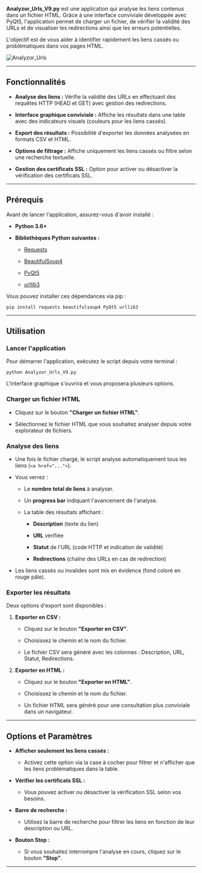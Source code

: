 **Analyzor_Urls_V9.py** est une application qui analyse les liens contenus dans un fichier HTML. Grâce à une interface conviviale développée avec PyQt5, l'application permet de charger un fichier, de vérifier la validité des URLs et de visualiser les redirections ainsi que les erreurs potentielles.

L'objectif est de vous aider à identifier rapidement les liens cassés ou problématiques dans vos pages HTML.

![Analyzor_Urls](https://github.com/user-attachments/assets/c7b87ddf-494b-4495-8d0f-3e9de5680197)


* * * * *

Fonctionnalités
---------------

-   **Analyse des liens :** Vérifie la validité des URLs en effectuant des requêtes HTTP (HEAD et GET) avec gestion des redirections.

-   **Interface graphique conviviale :** Affiche les résultats dans une table avec des indicateurs visuels (couleurs pour les liens cassés).

-   **Export des résultats :** Possibilité d'exporter les données analysées en formats CSV et HTML.

-   **Options de filtrage :** Affiche uniquement les liens cassés ou filtre selon une recherche textuelle.

-   **Gestion des certificats SSL :** Option pour activer ou désactiver la vérification des certificats SSL.

* * * * *

Prérequis
---------

Avant de lancer l'application, assurez-vous d'avoir installé :

-   **Python 3.6+**

-   **Bibliothèques Python suivantes :**

    -   [Requests](https://pypi.org/project/requests/)

    -   [BeautifulSoup4](https://pypi.org/project/beautifulsoup4/)

    -   [PyQt5](https://pypi.org/project/PyQt5/)

    -   [urllib3](https://pypi.org/project/urllib3/)

Vous pouvez installer ces dépendances via pip :

```
pip install requests beautifulsoup4 PyQt5 urllib3
```

* * * * *

Utilisation
-----------

### Lancer l'application

Pour démarrer l'application, exécutez le script depuis votre terminal :

```
python Analyzor_Urls_V9.py
```

L'interface graphique s'ouvrira et vous proposera plusieurs options.

### Charger un fichier HTML

-   Cliquez sur le bouton **"Charger un fichier HTML"**.

-   Sélectionnez le fichier HTML que vous souhaitez analyser depuis votre explorateur de fichiers.

### Analyse des liens

-   Une fois le fichier chargé, le script analyse automatiquement tous les liens (`<a href="...">`).

-   Vous verrez :

    -   Le **nombre total de liens** à analyser.

    -   Un **progress bar** indiquant l'avancement de l'analyse.

    -   La table des résultats affichant :

        -   **Description** (texte du lien)

        -   **URL** vérifiée

        -   **Statut** de l'URL (code HTTP et indication de validité)

        -   **Redirections** (chaîne des URLs en cas de redirection)

-   Les liens cassés ou invalides sont mis en évidence (fond coloré en rouge pâle).

### Exporter les résultats

Deux options d'export sont disponibles :

1.  **Exporter en CSV :**

    -   Cliquez sur le bouton **"Exporter en CSV"**.

    -   Choisissez le chemin et le nom du fichier.

    -   Le fichier CSV sera généré avec les colonnes : Description, URL, Statut, Redirections.

2.  **Exporter en HTML :**

    -   Cliquez sur le bouton **"Exporter en HTML"**.

    -   Choisissez le chemin et le nom du fichier.

    -   Un fichier HTML sera généré pour une consultation plus conviviale dans un navigateur.

* * * * *

Options et Paramètres
---------------------

-   **Afficher seulement les liens cassés :**

    -   Activez cette option via la case à cocher pour filtrer et n'afficher que les liens problématiques dans la table.

-   **Vérifier les certificats SSL :**

    -   Vous pouvez activer ou désactiver la vérification SSL selon vos besoins.

-   **Barre de recherche :**

    -   Utilisez la barre de recherche pour filtrer les liens en fonction de leur description ou URL.

-   **Bouton Stop :**

    -   Si vous souhaitez interrompre l'analyse en cours, cliquez sur le bouton **"Stop"**.

* * * * *
